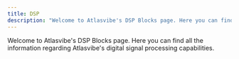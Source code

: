 ```yaml
---
title: DSP
description: "Welcome to Atlasvibe's DSP Blocks page. Here you can find all the information regarding Atlasvibe's digital signal processing capabilities."
---
```


Welcome to Atlasvibe's DSP Blocks page.
Here you can find all the information regarding Atlasvibe's
digital signal processing capabilities.
